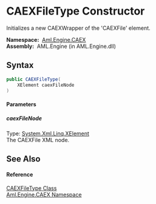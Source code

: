 CAEXFileType Constructor
========================
Initializes a new CAEXWrapper of the 'CAEXFile' element.

  **Namespace:**  [Aml.Engine.CAEX][1]  
  **Assembly:**  AML.Engine (in AML.Engine.dll)

Syntax
------

```csharp
public CAEXFileType(
	XElement caexFileNode
)
```

#### Parameters

##### *caexFileNode*
Type: [System.Xml.Linq.XElement][2]  
The CAEXFile XML node.


See Also
--------

#### Reference
[CAEXFileType Class][3]  
[Aml.Engine.CAEX Namespace][1]  

[1]: ../README.md
[2]: https://docs.microsoft.com/dotnet/api/system.xml.linq.xelement
[3]: README.md
[4]: https://www.automationml.org
[5]: ../../icons/logoShade.png